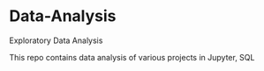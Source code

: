 # Data-Analysis
Exploratory Data Analysis

This repo contains data analysis of various projects in Jupyter, SQL
